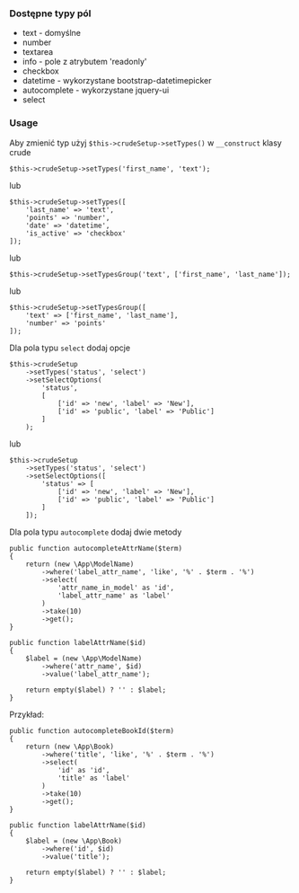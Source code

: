 ### Dostępne typy pól

* text - domyślne
* number
* textarea
* info - pole z atrybutem 'readonly'
* checkbox
* datetime - wykorzystane bootstrap-datetimepicker
* autocomplete - wykorzystane jquery-ui
* select

### Usage

Aby zmienić typ użyj `$this->crudeSetup->setTypes()` w `__construct` klasy crude

```
$this->crudeSetup->setTypes('first_name', 'text');
```

lub

```
$this->crudeSetup->setTypes([
    'last_name' => 'text',
    'points' => 'number',
    'date' => 'datetime',
    'is_active' => 'checkbox'
]);
```

lub

```
$this->crudeSetup->setTypesGroup('text', ['first_name', 'last_name']);
```

lub

```
$this->crudeSetup->setTypesGroup([
    'text' => ['first_name', 'last_name'],
    'number' => 'points'
]);
```

Dla pola typu `select` dodaj opcje

```
$this->crudeSetup
    ->setTypes('status', 'select')
    ->setSelectOptions(
        'status',
        [
            ['id' => 'new', 'label' => 'New'],
            ['id' => 'public', 'label' => 'Public']
        ]
    );
```

lub

```
$this->crudeSetup
    ->setTypes('status', 'select')
    ->setSelectOptions([
        'status' => [
            ['id' => 'new', 'label' => 'New'],
            ['id' => 'public', 'label' => 'Public']
        ]
    ]);
```

Dla pola typu `autocomplete` dodaj dwie metody

```
public function autocompleteAttrName($term)
{
    return (new \App\ModelName)
        ->where('label_attr_name', 'like', '%' . $term . '%')
        ->select(
            'attr_name_in_model' as 'id',
            'label_attr_name' as 'label'
        )
        ->take(10)
        ->get();
}

public function labelAttrName($id)
{
    $label = (new \App\ModelName)
        ->where('attr_name', $id)
        ->value('label_attr_name');

    return empty($label) ? '' : $label;
}
```

Przykład:
```
public function autocompleteBookId($term)
{
    return (new \App\Book)
        ->where('title', 'like', '%' . $term . '%')
        ->select(
            'id' as 'id',
            'title' as 'label'
        )
        ->take(10)
        ->get();
}

public function labelAttrName($id)
{
    $label = (new \App\Book)
        ->where('id', $id)
        ->value('title');

    return empty($label) ? '' : $label;
}
```

